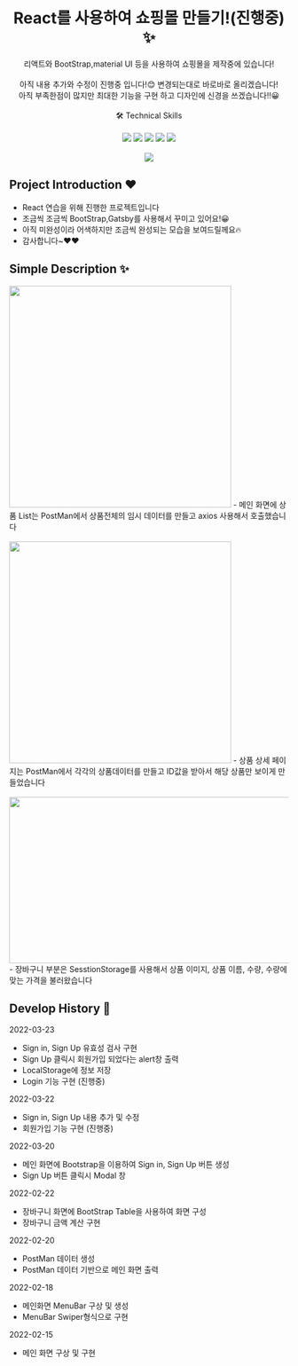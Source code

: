 <p align="center">
  <h1 align="center">React를 사용하여 쇼핑몰 만들기!(진행중) ✨</h1>

  <p align="center">
리액트와 BootStrap,material UI 등을 사용하여 쇼핑몰을 제작중에 있습니다! <br/현재까지 진행 중인 작업물은 여기서 (https://jeonghwan96.github.io/React-shoppingmall/) 에서 확인하실 수 있습니다.
  <br/>
  <br/> 
  아직 내용 추가와 수정이 진행중 입니다!😊 변경되는대로 바로바로 올리겠습니다! <br/>
  아직 부족한점이 많지만 최대한 기능을 구현 하고 디자인에 신경을 쓰겠습니다!!😀
  <br/>
  <br/>
  🛠  Technical Skills 
  <br/>
  <br/>
    <img src="https://img.shields.io/badge/-React-0088CC?style=flat&logo=React"/>
     <img src="https://img.shields.io/badge/-Sass-CC2277?style=flat&logo=Sass"/>
    <img src="https://img.shields.io/badge/-CSS-05122A?style=flat&logo=CSS3&logoColor=1572B6"/>
    <img src="https://img.shields.io/badge/-Bootstrap-46178F?style=flat&logo=Bootstrap"/>
    <img src="https://img.shields.io/badge/-Gatsby-663399?style=flat&logo=Gatsby"/>
  <br/>
  <br/>
  <img src="https://user-images.githubusercontent.com/76175940/159107849-6f9503b1-302c-4868-a723-cf99f1461cc5.gif">
</p>

## Project Introduction ❤️

- React 연습을 위해 진행한 프로젝트입니다
- 조금씩 조금씩 BootStrap,Gatsby를 사용해서 꾸미고 있어요!😀
- 아직 미완성이라 어색하지만 조금씩 완성되는 모습을 보여드릴께요🔥
- 감사합니다~❤️❤️

## Simple Description ✨
<img src ="https://user-images.githubusercontent.com/76175940/159110570-98d4979d-45c5-4bd1-bb3e-ebc0df1e7d05.png" width="400" height="400"/>
- 메인 화면에 상품 List는 PostMan에서 상품전체의 임시 데이터를 만들고 axios 사용해서 호출했습니다
<br /><br />
<img src="https://user-images.githubusercontent.com/76175940/159110691-922689c3-c4b8-4403-972e-5c304076efa5.png" width="400" height="400" />
- 상품 상세 페이지는 PostMan에서 각각의 상품데이터를 만들고 ID값을 받아서 해당 상품만 보이게 만들었습니다
<br /><br />
<img src="https://user-images.githubusercontent.com/76175940/159110876-436f557c-e814-452a-926c-5bb08c02dfe7.png" width="600" height="300" />
- 장바구니 부분은 SesstionStorage를 사용해서 상품 이미지, 상품 이름, 수량, 수량에 맞는 가격을 불러왔습니다

## Develop History 📜

2022-03-23
- Sign in, Sign Up 유효성 검사 구현
- Sign Up 클릭시 회원가입 되었다는 alert창 출력
- LocalStorage에 정보 저장
- Login 기능 구현 (진행중)

2022-03-22
- Sign in, Sign Up 내용 추가 및 수정
- 회원가입 기능 구현 (진행중)

2022-03-20
- 메인 화면에 Bootstrap을 이용하여 Sign in, Sign Up 버튼 생성
- Sign Up 버튼 클릭시 Modal 창 

2022-02-22

- 장바구니 화면에 BootStrap Table을 사용하여 화면 구성
- 장바구니 금액 계산 구현

2022-02-20

- PostMan 데이터 생성
- PostMan 데이터 기반으로 메인 화면 출력

2022-02-18

- 메인화면 MenuBar 구상 및 생성
- MenuBar Swiper형식으로 구현


2022-02-15

- 메인 화면 구상 및 구현
